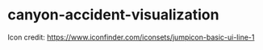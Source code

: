 # canyon-accident-visualization

Icon credit:
https://www.iconfinder.com/iconsets/jumpicon-basic-ui-line-1
